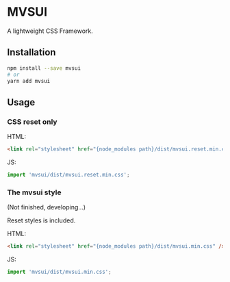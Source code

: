 # MVSUI

A lightweight CSS Framework.

## Installation

```bash
npm install --save mvsui
# or
yarn add mvsui
```

## Usage

### CSS reset only

HTML:

```html
<link rel="stylesheet" href="{node_modules path}/dist/mvsui.reset.min.css" />
```

JS:

```js
import 'mvsui/dist/mvsui.reset.min.css';
```

### The mvsui style

(Not finished, developing...)

Reset styles is included.

HTML:

```html
<link rel="stylesheet" href="{node_modules path}/dist/mvsui.min.css" />
```

JS:

```js
import 'mvsui/dist/mvsui.min.css';
```
